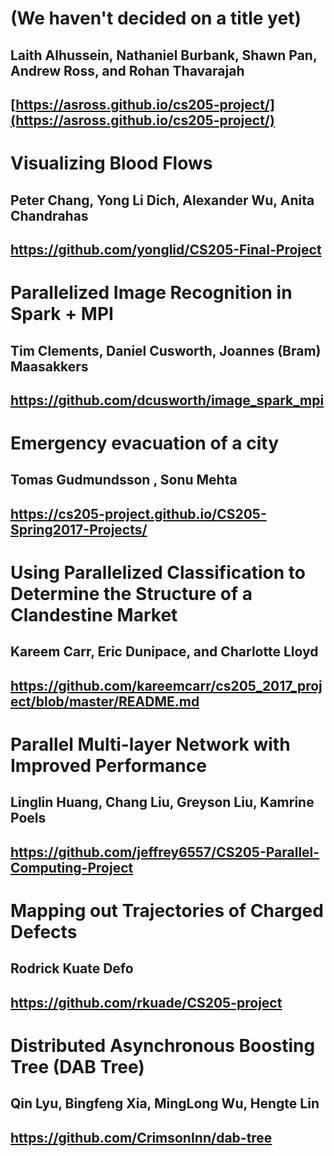 # (We haven't decided on a title yet)
## Laith Alhussein, Nathaniel Burbank, Shawn Pan, Andrew Ross, and Rohan Thavarajah
## [https://asross.github.io/cs205-project/](https://asross.github.io/cs205-project/)

# Visualizing Blood Flows
## Peter Chang, Yong Li Dich, Alexander Wu, Anita Chandrahas
## https://github.com/yonglid/CS205-Final-Project

# Parallelized Image Recognition in Spark + MPI
## Tim Clements, Daniel Cusworth, Joannes (Bram) Maasakkers
## https://github.com/dcusworth/image_spark_mpi

# Emergency evacuation of a city
## Tomas Gudmundsson , Sonu Mehta
## https://cs205-project.github.io/CS205-Spring2017-Projects/

# Using Parallelized Classification to Determine the Structure of a Clandestine Market
## Kareem Carr, Eric Dunipace, and Charlotte Lloyd
## https://github.com/kareemcarr/cs205_2017_project/blob/master/README.md

# Parallel Multi-layer Network with Improved Performance
## Linglin Huang, Chang Liu, Greyson Liu, Kamrine Poels
## https://github.com/jeffrey6557/CS205-Parallel-Computing-Project

# Mapping out Trajectories of Charged Defects 
## Rodrick Kuate Defo
## https://github.com/rkuade/CS205-project

 # Distributed Asynchronous Boosting Tree (DAB Tree)
 ## Qin Lyu, Bingfeng Xia, MingLong Wu, Hengte Lin 
 ## https://github.com/CrimsonInn/dab-tree
